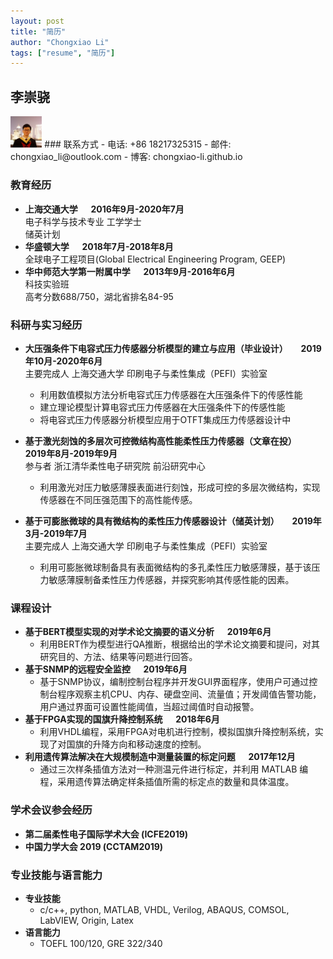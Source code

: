 ```yaml
---
layout: post
title: "简历"
author: "Chongxiao Li"
tags: ["resume", "简历"]
---
```

## 李崇骁
<img src="/images/avatar.png" width ="10%">  
### 联系方式
- 电话: +86 18217325315  
- 邮件: chongxiao_li@outlook.com  
- 博客: chongxiao-li.github.io  

### 教育经历
- **上海交通大学 &emsp; 2016年9月-2020年7月**  
电子科学与技术专业 工学学士  
储英计划
- **华盛顿大学 &emsp; 2018年7月-2018年8月**  
全球电子工程项目(Global Electrical Engineering Program, GEEP)
- **华中师范大学第一附属中学 &emsp; 2013年9月-2016年6月**  
科技实验班  
高考分数688/750，湖北省排名84-95

### 科研与实习经历
- **大压强条件下电容式压力传感器分析模型的建立与应用（毕业设计） &emsp; 2019年10月-2020年6月**  
主要完成人 上海交通大学 印刷电子与柔性集成（PEFI）实验室
    - 利用数值模拟方法分析电容式压力传感器在大压强条件下的传感性能
    - 建立理论模型计算电容式压力传感器在大压强条件下的传感性能
    - 将电容式压力传感器分析模型应用于OTFT集成压力传感器设计中

- **基于激光刻蚀的多层次可控微结构高性能柔性压力传感器（文章在投） &emsp; 2019年8月-2019年9月**  
参与者 浙江清华柔性电子研究院 前沿研究中心
    - 利用激光对压力敏感薄膜表面进行刻蚀，形成可控的多层次微结构，实现传感器在不同压强范围下的高性能传感。
- **基于可膨胀微球的具有微结构的柔性压力传感器设计（储英计划） &emsp; 2019年3月-2019年7月**  
主要完成人 上海交通大学 印刷电子与柔性集成（PEFI）实验室  
    - 利用可膨胀微球制备具有表面微结构的多孔柔性压力敏感薄膜，基于该压力敏感薄膜制备柔性压力传感器，并探究影响其传感性能的因素。

### 课程设计
- **基于BERT模型实现的对学术论文摘要的语义分析 &emsp; 2019年6月**
    - 利用BERT作为模型进行QA推断，根据给出的学术论文摘要和提问，对其研究目的、方法、结果等问题进行回答。
- **基于SNMP的远程安全监控 &emsp; 2019年6月**
    - 基于SNMP协议，编制控制台程序并开发GUI界面程序，使用户可通过控制台程序观察主机CPU、内存、硬盘空间、流量值；开发阈值告警功能，用户通过界面可设置性能阈值，当超过阈值时自动报警。
- **基于FPGA实现的国旗升降控制系统 &emsp; 2018年6月**
    - 利用VHDL编程，采用FPGA对电机进行控制，模拟国旗升降控制系统，实现了对国旗的升降方向和移动速度的控制。
- **利用遗传算法解决在大规模制造中测量装置的标定问题 &emsp; 2017年12月**
    - 通过三次样条插值方法对一种测温元件进行标定，并利用 MATLAB 编程，采用遗传算法确定样条插值所需的标定点的数量和具体温度。

### 学术会议参会经历
- **第二届柔性电子国际学术大会 (ICFE2019)**
- **中国力学大会 2019 (CCTAM2019)**

### 专业技能与语言能力
- **专业技能**
    - c/c++, python, MATLAB, VHDL, Verilog, ABAQUS, COMSOL, LabVIEW, Origin, Latex
- **语言能力**
    - TOEFL 100/120, GRE 322/340
